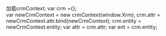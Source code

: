 加载crmContext;
var crm ={};  
var newCrmContext = new crmContext(window.Xrm);
crm.attr = newCrmContext.attr.bind(newCrmContext);
crm.entity = newCrmContext.entity; 
var attr = crm.attr;
var ent = crm.entity;